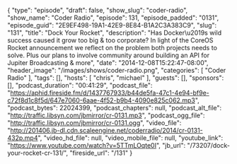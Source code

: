 {
  "type": "episode",
  "draft": false,
  "show_slug": "coder-radio",
  "show_name": "Coder Radio",
  "episode": 131,
  "episode_padded": "0131",
  "episode_guid": "2E9EF498-19A1-42E9-8E84-B1A2C3A383C9",
  "slug": "131",
  "title": "Dock Your Rocket",
  "description": "Has Docker\u2019s wild success caused it grow too big & too corporate? In light of the CoreOS Rocket announcement we reflect on the problem both projects needs to solve. Plus our plans to involve community around building an API for Jupiter Broadcasting & more",
  "date": "2014-12-08T15:22:47-08:00",
  "header_image": "/images/shows/coder-radio.png",
  "categories": [
    "Coder Radio"
  ],
  "tags": [],
  "hosts": [
    "chris",
    "michael"
  ],
  "guests": [],
  "sponsors": [],
  "podcast_duration": "00:41:29",
  "podcast_file": "https://aphid.fireside.fm/d/1437767933/b44de5fa-47c1-4e94-bf9e-c72f8d1c8f5d/647e7060-6aae-4f52-b9b4-4090e825c062.mp3",
  "podcast_bytes": 22024399,
  "podcast_chapters": null,
  "podcast_alt_file": "http://traffic.libsyn.com/jbmirror/cr-0131.mp3",
  "podcast_ogg_file": "http://traffic.libsyn.com/jbmirror/cr-0131.ogg",
  "video_file": "http://201406.jb-dl.cdn.scaleengine.net/coderradio/2014/cr-0131-432p.mp4",
  "video_hd_file": null,
  "video_mobile_file": null,
  "youtube_link": "https://www.youtube.com/watch?v=5TTmLOqte0I",
  "jb_url": "/73207/dock-your-rocket-cr-131/",
  "fireside_url": "/131"
}


